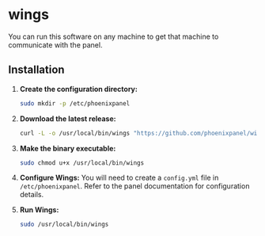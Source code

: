 # wings
You can run this software on any machine to get that machine to communicate with the panel.
## Installation

1.  **Create the configuration directory:**
    ```bash
    sudo mkdir -p /etc/phoenixpanel
    ```

2.  **Download the latest release:**
    ```bash
    curl -L -o /usr/local/bin/wings "https://github.com/phoenixpanel/wings/releases/latest/download/wings_linux_$([[ "$(uname -m)" == "x86_64" ]] && echo "amd64" || echo "arm64")"
    ```

3.  **Make the binary executable:**
    ```bash
    sudo chmod u+x /usr/local/bin/wings
    ```

4.  **Configure Wings:**
    You will need to create a `config.yml` file in `/etc/phoenixpanel`. Refer to the panel documentation for configuration details.

5.  **Run Wings:**
    ```bash
    sudo /usr/local/bin/wings
    ```
